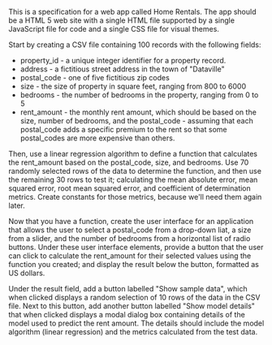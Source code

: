 This is a specification for a web app called Home Rentals. The app should be a HTML 5 web site with a single HTML file supported by a single JavaScript file for code and a single CSS file for visual themes.

Start by creating a CSV file containing 100 records with the following fields:

- property_id - a unique integer identifier for a property record.
- address - a fictitious street address in the town of "Dataville"
- postal_code - one of five fictitious zip codes
- size - the size of property in square feet, ranging from 800 to 6000
- bedrooms - the number of bedrooms in the property, ranging from 0 to 5
- rent_amount - the monthly rent amount, which should be based on the size, number of bedrooms, and the postal_code - assuming that each postal_code adds a specific premium to the rent so that some postal_codes are more expensive than others.

Then, use a linear regression algorithm to define a function that calculates the rent_amount based on the postal_code, size, and bedrooms. Use 70 randomly selected rows of the data to determine the function, and then use the remaining 30 rows to test it; calculating the mean absolute error, mean squared error, root mean squared error, and coefficient of determination metrics. Create constants for those metrics, because we'll need them again later.

Now that you have a function, create the user interface for an application that allows the user to select a postal_code from a drop-down liat, a size from a slider, and the number of bedrooms from a horizontal list of radio buttons. Under these user interface elements, provide a button that the user can click to calculate the rent_amount for their selected values using the function you created; and display the result below the button, formatted as US dollars.

Under the result field, add a button labelled "Show sample data", which when clicked displays a random selection of 10 rows of the data in the CSV file. Next to this button, add another button labelled "Show model details" that when clicked displays a modal dialog box containing details of the model used to predict the rent amount. The details should include the model algorithm (linear regression) and the metrics calculated from the test data.